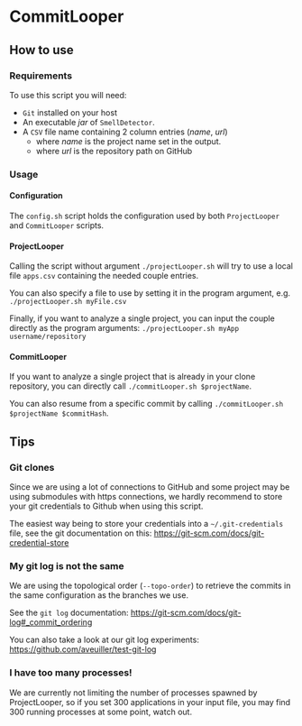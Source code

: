 # CommitLooper

## How to use

### Requirements

To use this script you will need:
 - `Git` installed on your host
 - An executable _jar_ of `SmellDetector`.
 - A `CSV` file name containing 2 column entries (_name_, _url_)
    - where _name_ is the project name set in the output.
    - where _url_ is the repository path on GitHub

### Usage

#### Configuration

The `config.sh` script holds the configuration used by both `ProjectLooper` and `CommitLooper` scripts.

#### ProjectLooper

Calling the script without argument `./projectLooper.sh` will try to use a local file `apps.csv`
containing the needed couple entries.

You can also specify a file to use by setting it in the program argument,
e.g. `./projectLooper.sh myFile.csv`

Finally, if you want to analyze a single project, you can input the couple directly
as the program arguments: `./projectLooper.sh myApp username/repository`

#### CommitLooper

If you want to analyze a single project that is already in your clone repository, 
you can directly call `./commitLooper.sh $projectName`.

You can also resume from a specific commit by calling `./commitLooper.sh $projectName $commitHash`.

## Tips

### Git clones

Since we are using a lot of connections to GitHub and some project
may be using submodules with https connections,
we hardly recommend to store your git credentials to Github when using this script.

The easiest way being to store your credentials into a `~/.git-credentials` file,
see the git documentation on this: https://git-scm.com/docs/git-credential-store

### My git log is not the same

We are using the topological order (`--topo-order`) to retrieve the commits in the same
configuration as the branches we use.

See the `git log` documentation: https://git-scm.com/docs/git-log#_commit_ordering

You can also take a look at our git log experiments: https://github.com/aveuiller/test-git-log

### I have too many processes!

We are currently not limiting the number of processes spawned by ProjectLooper,
so if you set 300 applications in your input file, you may find 300 running processes
at some point, watch out.